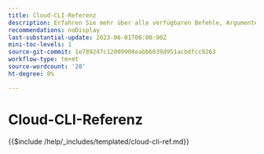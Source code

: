 ```yaml
---
title: Cloud-CLI-Referenz
description: Erfahren Sie mehr über alle verfügbaren Befehle, Argumente und Optionen für das Adobe Commerce Magento-Cloud-Befehlszeilen-Tool.
recommendations: noDisplay
last-substantial-update: 2023-06-01T00:00:00Z
mini-toc-levels: 1
source-git-commit: 1e789247c12009908eabb6039d951acbdfcc9263
workflow-type: tm+mt
source-wordcount: '20'
ht-degree: 0%

---
```


# Cloud-CLI-Referenz

{{$include /help/_includes/templated/cloud-cli-ref.md}}
